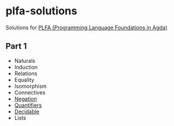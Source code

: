 # plfa-solutions

Solutions for [PLFA (Programming Language Foundations in Agda)](https://plfa.github.io/)

## Part 1

- Naturals
- Induction
- Relations
- Equality
- Isomorphism
- Connectives
- [Negation](https://github.com/akiomik/plfa-solutions/tree/master/part1/negation)
- [Quantifiers](https://github.com/akiomik/plfa-solutions/tree/master/part1/quantifiers)
- [Decidable](https://github.com/akiomik/plfa-solutions/tree/master/part1/decidable)
- Lists
